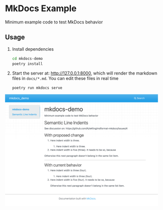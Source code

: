 # MkDocs Example

Minimum example code to test MkDocs behavior

## Usage

1. Install dependencies

    ```sh
    cd mkdocs-demo
    poetry install
    ```

1. Start the server at: <http://127.0.0.1:8000>, which will render the markdown files in `docs/*.md`. You can edit these files in real time

    ```sh
    poetry run mkdocs serve
    ```

![./mkdcs-demo-screenshot.png](mkdcs-demo-screenshot.png)
